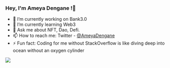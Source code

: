 ### Hey, I'm Ameya Dengane !👋

- 🔭 I’m currently working on Bank3.0
- 🌱 I’m currently learning Web3
- 💬 Ask me about NFT, Dao, Defi.
- 📫 How to reach me: Twitter - [@AmeyaDengane](https://www.linkedin.com/in/ameya-dengane-8429981b0/)
- ⚡ Fun fact: Coding for me without StackOverflow is like diving deep into ocean without an oxygen cylinder

<img src = "https://github-readme-stats.vercel.app/api?username=ameya5o9&&show_icons=true&title_color=ffffff&icon_color=bb2acf&text_color=daf7dc&bg_color=151515">
